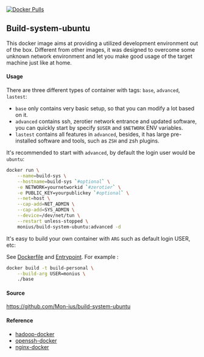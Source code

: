 [![Docker Pulls](https://badgen.net/docker/pulls/monius/build-system-ubuntu)](https://hub.docker.com/r/monius/build-system-ubuntu)

## Build-system-ubuntu

This docker image aims at providing a utilized development environment out of the box. Different from other images, it was designed to overcome some unknown network environment and let you make good usage of the target machine just like at home.

#### Usage

There are three different types of container with tags: `base`, `advanced`, `lastest`:

- `base` only contains very basic setup, so that you can modify a lot based on it.
- `advanced` contains ssh, zerotier network entrance and updated software, you can quickly start by specify `$USER` and `$NETWORK` ENV variables.
- `lastest` contains all features in `advanced`, besides, it has large pre-installed software and tools, such as `ZSH` and zsh plugins.

It's recommended to start with `advanced`, by default the login user would be `ubuntu`:

```bash
docker run \
    --name=build-sys \
    --hostname=build-sys `#optional` \
    -e NETWORK=yournetworkid `#zerotier` \
    -e PUBLIC_KEY=yourpublickey `#optional` \
    --net=host \
    --cap-add=NET_ADMIN \
    --cap-add=SYS_ADMIN \
    --device=/dev/net/tun \
    --restart unless-stopped \
    monius/build-system-ubuntu:advanced -d
```

It's easy to build your own container with `ARG` such as default login USER, etc:

See [Dockerfile](https://github.com/Mon-ius/build-system-ubuntu/blob/master/personal/Dockerfile) and [Entrypoint](https://github.com/Mon-ius/build-system-ubuntu/blob/master/personal/entrypoint.sh). For example :

```bash
docker build -t build-personal \
    --build-arg USER=monius \
    ./base
```

#### Source

https://github.com/Mon-ius/build-system-ubuntu

#### Reference

- [hadoop-docker](https://github.com/sequenceiq/hadoop-docker)
- [openssh-docker](https://github.com/linuxserver/docker-openssh-server)
- [nginx-docker](https://github.com/nginxinc/docker-nginx)
